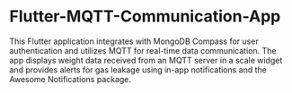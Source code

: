 # Flutter-MQTT-Communication-App
This Flutter application integrates with MongoDB Compass for user authentication and utilizes MQTT for real-time data communication. The app displays weight data received from an MQTT server in a scale widget and provides alerts for gas leakage using in-app notifications and the Awesome Notifications package.
